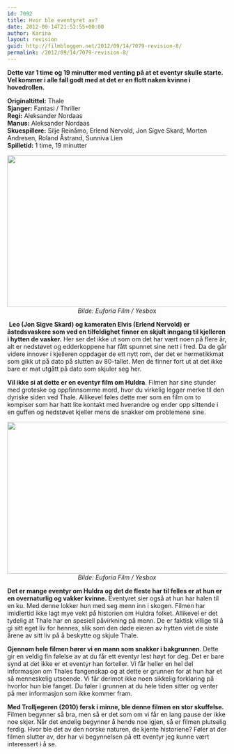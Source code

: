 ```yaml
---
id: 7092
title: Hvor ble eventyret av?
date: 2012-09-14T21:52:55+00:00
author: Karina
layout: revision
guid: http://filmbloggen.net/2012/09/14/7079-revision-8/
permalink: /2012/09/14/7079-revision-8/
---
```

**Dette var 1 time og 19 minutter med venting på at et eventyr skulle starte. Vel kommer i alle fall godt med at det er en flott naken kvinne i hovedrollen.**

**Originaltittel:** Thale  
**Sjanger:** Fantasi / Thriller  
**Regi:** Aleksander Nordaas  
**Manus:** Aleksander Nordaas  
**Skuespillere:** Silje Reinåmo, Erlend Nervold, Jon Sigve Skard, Morten Andresen, Roland Åstrand, Sunniva Lien  
**Spilletid:** 1 time, 19 minutter

<p style="text-align: center">
  <a href="http://filmbloggen.net/?attachment_id=7083" rel="attachment wp-att-7083"><img class="aligncenter size-large wp-image-7083" src="http://filmbloggen.net/wp-content/uploads//2012/09/2-620x348.jpg" alt="" width="620" height="348" /></a><em>Bilde: Euforia Film / Yesbo</em>x
</p>

 **Leo (Jon Sigve Skard) og kameraten Elvis (Erlend Nervold) er åstedsvaskere som ved en tilfeldighet finner en skjult inngang til kjelleren i hytten de vasker.** Her ser det ikke ut som om det har vært noen på flere år, alt er nedstøvet og edderkoppene har fått spunnet sine nett i fred. Da de går videre innover i kjelleren oppdager de ett nytt rom, der det er hermetikkmat som gikk ut på dato på slutten av 80-tallet. Men de finner fort ut at det ikke bare er mat utgått på dato som skjuler seg her.

<p style="text-align: left">
  <strong>Vil ikke si at dette er en eventyr film om Huldra</strong>. Filmen har sine stunder med groteske og oppfinnsomme mord, hvor du virkelig legger merke til den dyriske siden ved Thale. Allikevel føles dette mer som en film om to kompiser som har hatt lite kontakt med hverandre og ender opp sittende i en guffen og nedstøvet kjeller mens de snakker om problemene sine.
</p>

<p style="text-align: center">
  <a href="http://filmbloggen.net/?attachment_id=7084" rel="attachment wp-att-7084"><img class="aligncenter size-large wp-image-7084" src="http://filmbloggen.net/wp-content/uploads//2012/09/Thale-3-620x348.jpg" alt="" width="620" height="348" /></a><em>Bilde: Euforia Film / Yesbox</em>
</p>

**Det er mange eventyr om Huldra og det de fleste har til felles er at hun er en overnaturlig og vakker kvinne.** Eventyret sier også at hun har halen til en ku. Med denne lokker hun med seg menn inn i skogen. Filmen har imidlertid ikke lagt mye vekt på historien om Huldra folket. Allikevel er det tydelig at Thale har en spesiell påvirkning på menn. De er faktisk villige til å gi sitt eget liv for hennes, slik som den døde eieren av hytten viet de siste årene av sitt liv på å beskytte og skjule Thale.

**Gjennom hele filmen hører vi en mann som snakker i bakgrunnen**. Dette gir en veldig fin følelse av at du får ett eventyr lest høyt for deg. Det er bare synd at det ikke er et eventyr han forteller. Vi får heller en hel del informasjon om Thales fangenskap og at dette er grunnen for at hun har et så menneskelig utseende. Vi får derimot ikke noen sikkelig forklaring på hvorfor hun ble fanget. Du føler i grunnen at du hele tiden sitter og venter på mer informasjon som ikke kommer fram.

**Med Trolljegeren (2010) fersk i minne, ble denne filmen en stor skuffelse.** Filmen begynner så bra, men så er det som om vi får en lang pause der ikke noe skjer. Når det endelig begynner å hende noe igjen, så er filmen plutselig ferdig. Hvor ble det av den norske naturen, de kjente historiene? Føler at der filmen slutter av, der har vi begynnelsen på ett eventyr jeg kunne vært interessert i å se.

&nbsp;